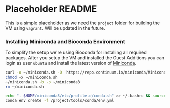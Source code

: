 # Placeholder README

This is a simple placeholder as we need the `project` folder for building the VM using `vagrant`. Will be updated in the future.

### Installing Miniconda and Bioconda Environment

To simplify the setup we're using Bioconda for installing all required packages. After you setup the VM and installed the Guest Additions you can login as user `ubuntu` and install the latest version of [Miniconda](https://conda.io/miniconda.html).

```bash
curl -o ~/miniconda.sh -O  https://repo.continuum.io/miniconda/Miniconda3-latest-Linux-x86_64.sh
chmod +x ~/miniconda.sh
~/miniconda.sh -b -p ~/miniconda3
rm ~/miniconda.sh

echo ". $HOME/miniconda3/etc/profile.d/conda.sh" >> ~/.bashrc && source ~/.bashrc
conda env create -f /project/tools/conda/env.yml
```
